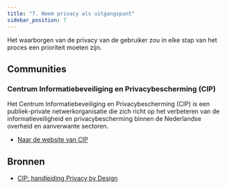 ```yaml
---
title: "7. Neem privacy als uitgangspunt"
sidebar_position: 7
---
```


Het waarborgen van de privacy van de gebruiker zou in elke stap van het proces een prioriteit moeten zijn.

## Communities

### Centrum Informatiebeveiliging en Privacybescherming (CIP)

Het Centrum Informatiebeveiliging en Privacybescherming (CIP) is een publiek-private netwerkorganisatie die zich richt op het verbeteren van de informatieveiligheid en privacybescherming binnen de Nederlandse overheid en aanverwante sectoren.

- [Naar de website van CIP](https://www.cip-overheid.nl)

## Bronnen

- [CIP: handleiding Privacy by Design ](https://www.cip-overheid.nl/producten-en-diensten/handleiding-privacy-by-design)
